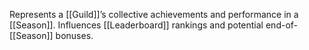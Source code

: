 Represents a [[Guild]]’s collective achievements and performance in a [[Season]]. Influences [[Leaderboard]] rankings and potential end-of-[[Season]] bonuses.